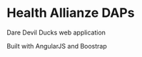 Health Allianze DAPs
===========================================

Dare Devil Ducks web application 

Built with AngularJS and Boostrap
